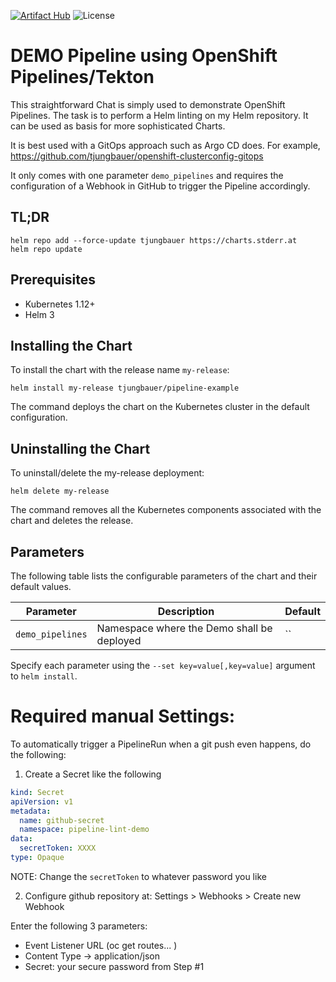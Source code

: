 [![Artifact Hub](https://img.shields.io/endpoint?url=https://artifacthub.io/badge/repository/openshift-bootstraps)](https://artifacthub.io/packages/search?repo=openshift-bootstraps)
![License](https://img.shields.io/badge/License-Apache_2.0-blue.svg)

# DEMO Pipeline using OpenShift Pipelines/Tekton

This straightforward Chat is simply used to demonstrate OpenShift Pipelines. The task is to perform a Helm linting on my Helm repository. It can be used as basis for more sophisticated Charts. 

It is best used with a GitOps approach such as Argo CD does. For example, https://github.com/tjungbauer/openshift-clusterconfig-gitops

It only comes with one parameter `demo_pipelines` and requires the configuration of a Webhook in GitHub to trigger the Pipeline accordingly. 

## TL;DR 

```console
helm repo add --force-update tjungbauer https://charts.stderr.at
helm repo update
```

## Prerequisites

* Kubernetes 1.12+
* Helm 3

## Installing the Chart

To install the chart with the release name `my-release`:

```console
helm install my-release tjungbauer/pipeline-example
```

The command deploys the chart on the Kubernetes cluster in the default configuration.

## Uninstalling the Chart

To uninstall/delete the my-release deployment:

```console
helm delete my-release
```

The command removes all the Kubernetes components associated with the chart and deletes the release.

## Parameters
The following table lists the configurable parameters of the chart and their default values.


| Parameter                                 | Description                                   | Default                                                 |
|-------------------------------------------|-----------------------------------------------|---------------------------------------------------------|
| `demo_pipelines` | Namespace where the Demo shall be deployed | `` |

Specify each parameter using the `--set key=value[,key=value]` argument to `helm install`.

# Required manual Settings: 

To automatically trigger a PipelineRun when a git push even happens, do the following: 

1. Create a Secret like the following

```yaml
kind: Secret
apiVersion: v1
metadata:
  name: github-secret
  namespace: pipeline-lint-demo
data:
  secretToken: XXXX
type: Opaque
```

NOTE: Change the `secretToken` to whatever password you like

2. Configure github repository at: 
Settings > Webhooks > Create new Webhook 

Enter the following 3 parameters:

- Event Listener URL (oc get routes... )
- Content Type -> application/json
- Secret: your secure password from Step #1
